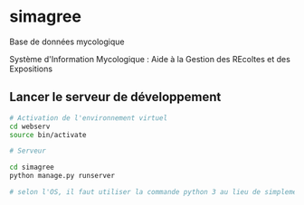 # simagree
Base de données mycologique

Système d'Information Mycologique : Aide à la Gestion des REcoltes et des Expositions


## Lancer le serveur de développement

```bash
# Activation de l'environnement virtuel
cd webserv
source bin/activate

# Serveur

cd simagree
python manage.py runserver

# selon l'OS, il faut utiliser la commande python 3 au lieu de simplement python
```

